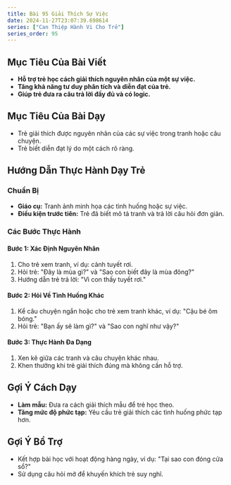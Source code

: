 ```yaml
---
title: Bài 95 Giải Thích Sự Việc
date: 2024-11-27T23:07:39.698614
series: ["Can Thiệp Hành Vi Cho Trẻ"]
series_order: 95
---
```


## Mục Tiêu Của Bài Viết
- **Hỗ trợ trẻ học cách giải thích nguyên nhân của một sự việc.**
- **Tăng khả năng tư duy phân tích và diễn đạt của trẻ.**
- **Giúp trẻ đưa ra câu trả lời đầy đủ và có logic.**

## Mục Tiêu Của Bài Dạy
- Trẻ giải thích được nguyên nhân của các sự việc trong tranh hoặc câu chuyện.
- Trẻ biết diễn đạt lý do một cách rõ ràng.

## Hướng Dẫn Thực Hành Dạy Trẻ

### Chuẩn Bị
- **Giáo cụ:** Tranh ảnh minh họa các tình huống hoặc sự việc.
- **Điều kiện trước tiên:** Trẻ đã biết mô tả tranh và trả lời câu hỏi đơn giản.

### Các Bước Thực Hành
#### Bước 1: Xác Định Nguyên Nhân
1. Cho trẻ xem tranh, ví dụ: cảnh tuyết rơi.
2. Hỏi trẻ: "Đây là mùa gì?" và "Sao con biết đây là mùa đông?"
3. Hướng dẫn trẻ trả lời: "Vì con thấy tuyết rơi."

#### Bước 2: Hỏi Về Tình Huống Khác
1. Kể câu chuyện ngắn hoặc cho trẻ xem tranh khác, ví dụ: "Cậu bé ôm bóng."
2. Hỏi trẻ: "Bạn ấy sẽ làm gì?" và "Sao con nghĩ như vậy?"

#### Bước 3: Thực Hành Đa Dạng
1. Xen kẽ giữa các tranh và câu chuyện khác nhau.
2. Khen thưởng khi trẻ giải thích đúng mà không cần hỗ trợ.

## Gợi Ý Cách Dạy
- **Làm mẫu:** Đưa ra cách giải thích mẫu để trẻ học theo.
- **Tăng mức độ phức tạp:** Yêu cầu trẻ giải thích các tình huống phức tạp hơn.

## Gợi Ý Bổ Trợ
- Kết hợp bài học với hoạt động hàng ngày, ví dụ: "Tại sao con đóng cửa sổ?"
- Sử dụng câu hỏi mở để khuyến khích trẻ suy nghĩ.

